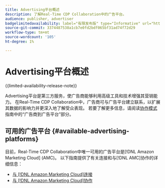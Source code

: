```yaml
---
title: Advertising平台概述
description: 了解Real-Time CDP Collaboration中的广告平台。
audience: publisher, advertiser
badgelimitedavailability: label="有限发布版" type="Informative" url="https://helpx.adobe.com/cn/legal/product-descriptions/real-time-customer-data-platform-collaboration.html newtab=true"
source-git-commit: 3374487538a1cb7e0fd2bdf065bf31ad74f72d29
workflow-type: tm+mt
source-wordcount: '105'
ht-degree: 1%

---
```


# Advertising平台概述

{{limited-availability-release-note}}

Advertising平台是第三方服务，使广告商能够利用高级工具和技术增强其营销能力。 在Real-Time CDP Collaboration中，广告商可与广告平台建立联系，以扩展其数据的影响力并更深入地了解受众表现。 若要了解更多信息，请阅读[协作模式](/help/guide/overview/collaboration-patterns.md)指南中的“广告商到广告平台”部分。

## 可用的广告平台 {#available-advertising-platforms}

目前，Real-Time CDP Collaboration中唯一可用的广告平台是[!DNL Amazon Marketing Cloud] (AMC)。 以下指南提供了有关连接和与[!DNL AMC]协作的详细信息：

* [与 [!DNL Amazon Marketing Cloud]连接](/help/guide/connect/advertising-platforms/amc.md)
* [与 [!DNL Amazon Marketing Cloud]协作](/help/guide/collaborate/advertising-platforms/amc.md)